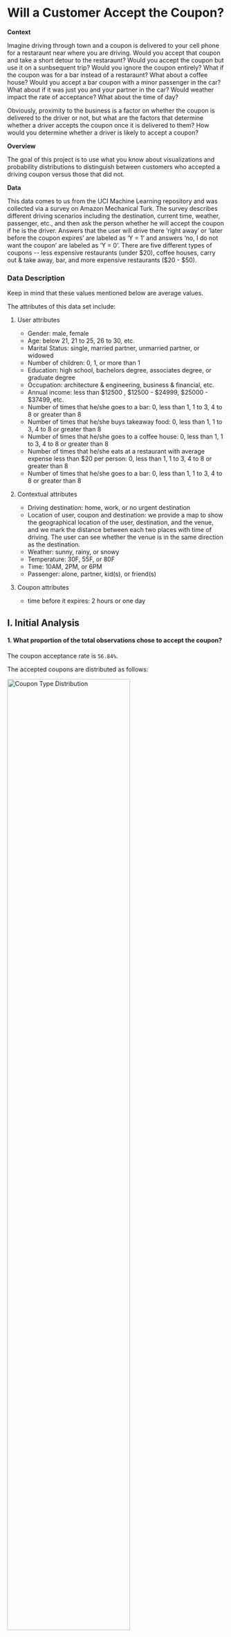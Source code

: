 # Will a Customer Accept the Coupon?

**Context**

Imagine driving through town and a coupon is delivered to your cell phone for a restaraunt near where you are driving. Would you accept that coupon and take a short detour to the restaraunt? Would you accept the coupon but use it on a sunbsequent trip? Would you ignore the coupon entirely? What if the coupon was for a bar instead of a restaraunt? What about a coffee house? Would you accept a bar coupon with a minor passenger in the car? What about if it was just you and your partner in the car? Would weather impact the rate of acceptance? What about the time of day?

Obviously, proximity to the business is a factor on whether the coupon is delivered to the driver or not, but what are the factors that determine whether a driver accepts the coupon once it is delivered to them? How would you determine whether a driver is likely to accept a coupon?

**Overview**

The goal of this project is to use what you know about visualizations and probability distributions to distinguish between customers who accepted a driving coupon versus those that did not.

**Data**

This data comes to us from the UCI Machine Learning repository and was collected via a survey on Amazon Mechanical Turk. The survey describes different driving scenarios including the destination, current time, weather, passenger, etc., and then ask the person whether he will accept the coupon if he is the driver. Answers that the user will drive there ‘right away’ or ‘later before the coupon expires’ are labeled as ‘Y = 1’ and answers ‘no, I do not want the coupon’ are labeled as ‘Y = 0’.  There are five different types of coupons -- less expensive restaurants (under $20), coffee houses, carry out & take away, bar, and more expensive restaurants ($20 - $50).

### Data Description
Keep in mind that these values mentioned below are average values.

The attributes of this data set include:
1. User attributes
    -  Gender: male, female
    -  Age: below 21, 21 to 25, 26 to 30, etc.
    -  Marital Status: single, married partner, unmarried partner, or widowed
    -  Number of children: 0, 1, or more than 1
    -  Education: high school, bachelors degree, associates degree, or graduate degree
    -  Occupation: architecture & engineering, business & financial, etc.
    -  Annual income: less than $12500 , $12500 - $24999, $25000 - $37499, etc.
    -  Number of times that he/she goes to a bar: 0, less than 1, 1 to 3, 4 to 8 or greater than 8
    -  Number of times that he/she buys takeaway food: 0, less than 1, 1 to 3, 4 to 8 or greater
       than 8
    -  Number of times that he/she goes to a coffee house: 0, less than 1, 1 to 3, 4 to 8 or
       greater than 8
    -  Number of times that he/she eats at a restaurant with average expense less than $20 per
       person: 0, less than 1, 1 to 3, 4 to 8 or greater than 8
    -  Number of times that he/she goes to a bar: 0, less than 1, 1 to 3, 4 to 8 or greater than 8
   
2. Contextual attributes
    - Driving destination: home, work, or no urgent destination
    - Location of user, coupon and destination: we provide a map to show the geographical
      location of the user, destination, and the venue, and we mark the distance between each
      two places with time of driving. The user can see whether the venue is in the same
      direction as the destination.
    - Weather: sunny, rainy, or snowy
    - Temperature: 30F, 55F, or 80F
    - Time: 10AM, 2PM, or 6PM
    - Passenger: alone, partner, kid(s), or friend(s)

3. Coupon attributes
    - time before it expires: 2 hours or one day

## I. Initial Analysis

#### 1. What proportion of the total observations chose to accept the coupon?

The coupon acceptance rate is `56.84%`.

The accepted coupons are distributed as follows:

<img src="images/CouponTypeDistribution.png" alt="Coupon Type Distribution" width="75%">

Coffee House coupons are the best performers, they will be further analyzed below.

## II. Bar coupons analysis

#### 1. What proportion of bar coupons were accepted?

41.00% of bar coupons were accepted.

<img src="images/proportionBar.png" alt="Figure 2.1">

#### 2. Identifying behavior around bar attendance

**2.1 Behaviour Analysis**

The acceptance of Bar coupons is primarily influenced by driver habits.  

The acceptance rate decreases when there are more than 3 visits a month.

<img src="images/ProportionFrequency.png" alt="Figure 2.2" width="75%">

$\color{green}{Hypothesis}$`Bar coupon acceptance is driven by people that go to bars up to 3 times per month.` dd

Created two audiences (Low and High Frequency) based on bar attendance. The definitions are as follows:

- *<font color=gray> Low-frequency Audience:</font> those who went to a bar 3 or fewer times a month*
- *<font color=gray> High-frequency Audience:</font> those who went to a bar more than 3 times a month*

The majority of coupons are coming from low-frequency participants.

**2.2 Takeaways on Bar Coupons

$\color{red}{Conclusion}$
**Offer more coupons to new participants and new attendees.**

## III. Coffee House coupons analysis

#### 1. What proportion of coffee house coupons were accepted?

`49.9%` of Coffee House coupons were accepted.

<img src="images/proportionCoffee.png" alt="Coffee proportion">

#### 2. Identifying passenger profiles around coffee house attendance
**2.1 Behaviour Analysis for Drivers with Children**

The acceptance of Coffee coupons is primarily influenced by the presence of children.

$\color{green}{Hypothesis}$`Coffee House coupon acceptance is driven by age and family factors.`

<img src="images/coffeeAcceptanceAge.png" width="75%">

$\color{orange}{Observation}$ Behaviour differs depending on their age and whether they have children.

Drivers in their 20s with children have a higher acceptance rate than those who do not have children. 

Drivers in their early 30s without children have a higher acceptance rate than those who do not have children. 

Drivers 40 and above without children have a higher acceptance rate

Drivers with children drop to their lowest in the early 30s, whereas that same age shows that people without children provide a higher percentage.

**2.2 Behaviour Analysis for Drivers with Passengers**

The acceptance of Coffee coupons is affected by passengers.

$\color{green}{Hypothesis}$`Coffee House coupon acceptance is affected by the personnel in the vehicle.`

<img src="images/CoffeeAgeNumPassengers.png" width="75%">

$\color{orange}{Observation}$ Behaviour differs depending on the number of passengers.

Drivers of every age group show a consistent top rate of acceptance for passengers ranging from 4-8.

Drivers of every age group show consistently that not having a passenger is the lowest acceptance rate.

**2.3 Accepted Coffee Coupons, passengers, and age**

**2.3.1 Analyzing results**

The analysis of Coffee House coupons reveals that approximately 49.9% of these coupons were accepted by drivers. The acceptance of Coffee House coupons appears to be  influenced by the presence of children and the number of passengers in the car. Drivers with children, particularly those in their 20s and 30s, tend to have higher acceptance rates compared to those without children. Additionally, he number of passengers plays a significant role, with drivers of all age groups exhibiting consistently higher acceptance rates when they have 4-8 passengers. This suggests that Coffee House coupon acceptance is driven by factors such as family dynamics and the social context of having passengers in the car. 

**2.3.3 Looking Deeper into the Hypothesis**

We hypothesize that Coffee House visits for those with children tend to go to the coffee house as a social activity. This appears to be driven by social dynamics, prompting us to explore this further by examining the impact of variables such as the time of day and destination.

$\color{green}{Hypothesis}$`Coffee House coupon acceptance for groups of people tend to be recreational.`

<img src="images/CoffeeByDestination.png" width="75%">

$\color{orange}{Observation}$ Behaviour differs when the destination is unrelated to work or job-related activities.

### Recommendations and Action Plan:

**Bar Coupons Targeting:**

Focus marketing efforts on drivers who visit bars less frequently (3 or fewer times a month) as they have a higher acceptance rate.
Create promotions and incentives to attract younger drivers (25 and under) to bar establishments.

**Coffee House Coupons Targeting:**

Target drivers below 30 years of age for coffee house coupons.
Develop marketing campaigns highlighting the appeal of coffee houses to younger age groups.
Create coupons designed for groups for children-focused events.

**General Recommendations**

Feedback Loop: Establish a feedback mechanism to gather insights from drivers who accept or reject coupons, enabling continuous improvement in coupon offerings.

Testing: Implement A/B testing to evaluate the effectiveness of different coupon strategies and refine marketing efforts.

Collaboration: Collaborate with bars and coffee houses to create exclusive and appealing offers for drivers, enhancing coupon attractiveness.

Segmentation: Segment the driver population based on various attributes such as income, occupation, and marital status to create targeted campaigns.

Monitoring and Evaluation: Regularly monitor coupon acceptance rates and adjust strategies accordingly. Evaluate the return on investment (ROI) for coupon campaigns to ensure cost-effectiveness.
